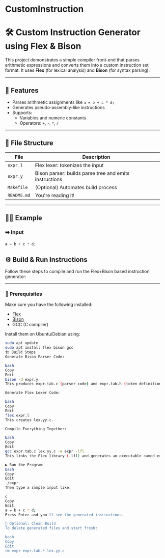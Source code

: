 # CustomInstruction
# 🛠️ Custom Instruction Generator using Flex & Bison

This project demonstrates a simple compiler front-end that parses arithmetic expressions and converts them into a custom instruction set format. It uses **Flex** (for lexical analysis) and **Bison** (for syntax parsing).

---

## 📌 Features

- Parses arithmetic assignments like `a = b + c * d;`
- Generates pseudo-assembly-like instructions
- Supports:
  - Variables and numeric constants
  - Operators: `+`, `-`, `*`, `/`

---

## 📁 File Structure

| File        | Description                                 |
|-------------|---------------------------------------------|
| `expr.l`    | Flex lexer: tokenizes the input             |
| `expr.y`    | Bison parser: builds parse tree and emits instructions |
| `Makefile`  | (Optional) Automates build process          |
| `README.md` | You're reading it!                          |

---

## 🧑‍💻 Example

### ➡️ Input
```c
a = b + c * d;
```

## ⚙️ Build & Run Instructions

Follow these steps to compile and run the Flex+Bison based instruction generator:

---

### 🧰 Prerequisites

Make sure you have the following installed:

- [Flex](https://github.com/westes/flex)
- [Bison](https://www.gnu.org/software/bison/)
- GCC (C compiler)

Install them on Ubuntu/Debian using:

```bash
sudo apt update
sudo apt install flex bison gcc
🏗️ Build Steps
Generate Bison Parser Code:

bash
Copy
Edit
bison -d expr.y
This produces expr.tab.c (parser code) and expr.tab.h (token definitions).

Generate Flex Lexer Code:

bash
Copy
Edit
flex expr.l
This creates lex.yy.c.

Compile Everything Together:

bash
Copy
Edit
gcc expr.tab.c lex.yy.c -o expr -lfl
This links the Flex library (-lfl) and generates an executable named expr.

▶️ Run the Program
bash
Copy
Edit
./expr
Then type a sample input like:

c
Copy
Edit
a = b + c * d;
Press Enter and you'll see the generated instructions.

🔁 Optional: Clean Build
To delete generated files and start fresh:

bash
Copy
Edit
rm expr expr.tab.* lex.yy.c
